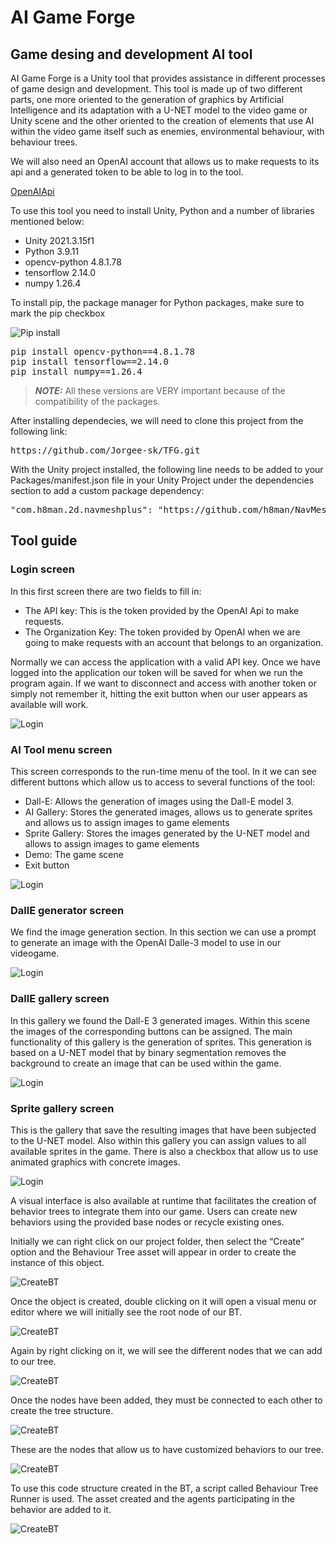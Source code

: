 # AI Game Forge

## Game desing and development AI tool

<p>
AI Game Forge is a Unity tool that provides assistance in different processes of game design and development.
This tool is made up of two different parts, one more oriented to the generation of graphics by Artificial 
Intelligence and its adaptation with a U-NET model to the video game or Unity scene and the other oriented 
to the creation of elements that use AI within the video game itself such as enemies, environmental behaviour, with behaviour trees.	
</p>

<p>
We will also need an OpenAI account that allows us to make requests to its api and a generated token to be able to log in to the tool.
</p>

[OpenAIApi](https://platform.openai.com/)

<p>
To use this tool you need to install Unity, Python and a number of libraries mentioned below:
</p>

<ul>
<li>Unity 2021.3.15f1</li>
<li>Python  3.9.11</li>  
<li>opencv-python  4.8.1.78</li>
<li>tensorflow  2.14.0</li>
<li>numpy  1.26.4</li>
</ul>

<p>
To install pip, the package manager for Python packages, make sure to mark the pip checkbox 
</p>

![Pip install](Resources/pip.png)

<pre>
pip install opencv-python==4.8.1.78
pip install tensorflow==2.14.0
pip install numpy==1.26.4
</pre>

> **_NOTE:_** All these versions are VERY important because of the compatibility of the packages.

<p>
After installing dependecies, we will need to clone this project from the following link:
</p>

<pre>
https://github.com/Jorgee-sk/TFG.git
</pre>

<p>
With the Unity project installed, the following line needs to be added to your Packages/manifest.json file in your Unity Project under the dependencies section to add a custom package 
dependency:
</p>

<pre>
"com.h8man.2d.navmeshplus": "https://github.com/h8man/NavMeshPlus.git#master"
</pre>

## Tool guide

### Login screen

<p>
In this first screen there are two fields to fill in:
<ul>
<li>The API key: This is the token provided by the OpenAI Api to make requests.</li>
<li>The Organization Key: The token provided by OpenAI when we are going to make requests with an account that belongs to an organization.</li>
</ul>
Normally we can access the application with a valid API key. 
Once we have logged into the application our token will be saved for when we run the program again. If we want to disconnect and access with another token or simply not remember it, hitting the exit button when our user appears as available will work.
</p>

![Login](Resources/PantallaLogin.JPG)

### AI Tool menu screen

<p>
This screen corresponds to the run-time menu of the tool. In it we can see different buttons which allow us to access to several functions of the tool:

<ul>
<li>Dall-E: Allows the generation of images using the Dall-E model 3.</li>
<li>AI Gallery: Stores the generated images, allows us to generate sprites and allows us to assign images to game elements</li>
<li>Sprite Gallery: Stores the images generated by the U-NET model and allows to assign images to game elements</li>
<li>Demo: The game scene</li>
<li>Exit button</li>
</ul>
</p>

![Login](Resources/MenuTool.JPG)

### DallE generator screen

<p>
We find the image generation section. In this section we can use a prompt to generate an image with the OpenAI Dalle-3 model to use in our videogame.
</p>

![Login](Resources/GenerateDallEImage.JPG)

### DallE gallery screen

<p>
In this gallery we found the Dall-E 3 generated images. Within this scene the images of the corresponding buttons can be assigned. The main functionality of this gallery is the generation of sprites. This generation is based on a U-NET model that by binary segmentation removes the background to create an image that can be used within the game.
</p>

![Login](Resources/GalleryImagesGenerated.JPG)

### Sprite gallery screen

<p>
This is the gallery that save the resulting images that have been subjected to the U-NET model. Also within this gallery you can assign values to all available sprites in the game. There is also a checkbox that allow us to use animated graphics with concrete images.
</p>

![Login](Resources/PNGGallery.JPG)

<p>
A visual interface is also available at runtime that facilitates the creation of behavior trees to integrate them into our game. Users can create new behaviors using the provided base nodes or recycle existing ones.
</p>

<p>
Initially we can right click on our project folder, then select the “Create” option and the Behaviour Tree asset will appear in order to create the instance of this object.
</p>

![CreateBT](Resources/HowToCreate.JPG)

<p>
Once the object is created, double clicking on it will open a visual menu or editor where we will initially see the root node of our BT.
</p>

![CreateBT](Resources/WhenOpenAsset.JPG)

<p>
Again by right clicking on it, we will see the different nodes that we can add to our tree.
</p>

![CreateBT](Resources/RightClick.JPG)

<p>
Once the nodes have been added, they must be connected to each other to create the tree structure.
</p>

![CreateBT](Resources/ConnectNodes.JPG)

<p>
These are the nodes that allow us to have customized behaviors to our tree.
</p>

![CreateBT](Resources/DefaultedBehaviour.JPG)

<p>
To use this code structure created in the BT, a script called Behaviour Tree Runner is used. The asset created and the agents participating in the behavior are added to it.
</p>

![CreateBT](Resources/HowToUseOnGO.JPG)

